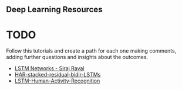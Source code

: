 Deep Learning Resources
---

# TODO

Follow this tutorials and create a path for each one making comments, adding
further questions and insights about the outcomes.

* [LSTM Networks - Siraj Raval](https://www.youtube.com/watch?v=9zhrxE5PQgY)
* [HAR-stacked-residual-bidir-LSTMs](https://github.com/guillaume-chevalier/HAR-stacked-residual-bidir-LSTMs)
* [LSTM-Human-Activity-Recognition](https://github.com/guillaume-chevalier/LSTM-Human-Activity-Recognition)
